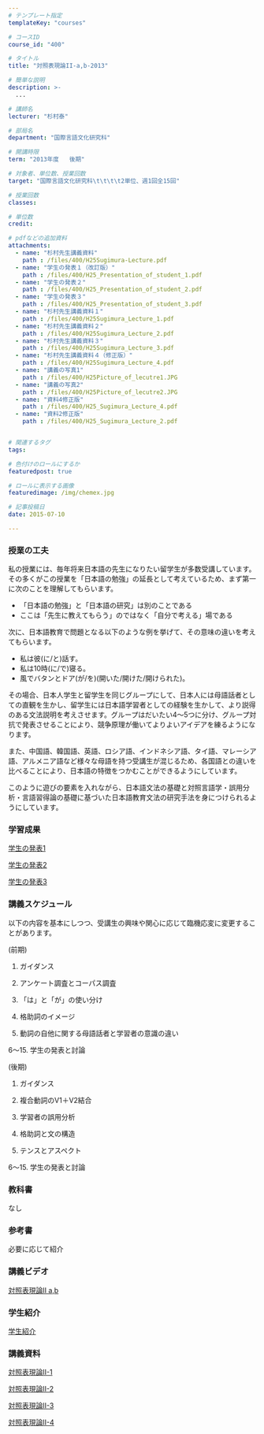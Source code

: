 ```yaml
---
# テンプレート指定
templateKey: "courses"

# コースID
course_id: "400"

# タイトル
title: "対照表現論II-a,b-2013"

# 簡単な説明
description: >-
  ...

# 講師名
lecturer: "杉村泰"

# 部局名
department: "国際言語文化研究科"

# 開講時限
term: "2013年度	後期"

# 対象者、単位数、授業回数
target: "国際言語文化研究科\t\t\t\t2単位、週1回全15回"

# 授業回数
classes: 

# 単位数
credit: 

# pdfなどの追加資料
attachments: 
  - name: "杉村先生講義資料" 
    path : /files/400/H25Sugimura-Lecture.pdf
  - name: "学生の発表１（改訂版）" 
    path : /files/400/H25_Presentation_of_student_1.pdf
  - name: "学生の発表２" 
    path : /files/400/H25_Presentation_of_student_2.pdf
  - name: "学生の発表３" 
    path : /files/400/H25_Presentation_of_student_3.pdf
  - name: "杉村先生講義資料１" 
    path : /files/400/H25Sugimura_Lecture_1.pdf
  - name: "杉村先生講義資料２" 
    path : /files/400/H25Sugimura_Lecture_2.pdf
  - name: "杉村先生講義資料３" 
    path : /files/400/H25Sugimura_Lecture_3.pdf
  - name: "杉村先生講義資料４（修正版）" 
    path : /files/400/H25Sugimura_Lecture_4.pdf
  - name: "講義の写真1" 
    path : /files/400/H25Picture_of_lecutre1.JPG
  - name: "講義の写真2" 
    path : /files/400/H25Picture_of_lecutre2.JPG
  - name: "資料4修正版" 
    path : /files/400/H25_Sugimura_Lecture_4.pdf
  - name: "資料2修正版" 
    path : /files/400/H25_Sugimura_Lecture_2.pdf


# 関連するタグ
tags:

# 色付けのロールにするか
featuredpost: true

# ロールに表示する画像
featuredimage: /img/chemex.jpg

# 記事投稿日
date: 2015-07-10

---
```


### 授業の工夫

私の授業には、毎年将来日本語の先生になりたい留学生が多数受講しています。その多くがこの授業を「日本語の勉強」の延長として考えているため、まず第一に次のことを理解してもらいます。

  * 「日本語の勉強」と「日本語の研究」は別のことである
  * ここは「先生に教えてもらう」のではなく「自分で考える」場である

次に、日本語教育で問題となる以下のような例を挙げて、その意味の違いを考えてもらいます。 

  * 私は彼(に/と)話す。
  * 私は10時(に/で)寝る。
  * 風でバタンとドア(が/を)(開いた/開けた/開けられた)。

その場合、日本人学生と留学生を同じグループにして、日本人には母語話者としての直観を生かし、留学生には日本語学習者としての経験を生かして、より説得のある文法説明を考えさせます。グループはだいたい4〜5つに分け、グループ対抗で発表させることにより、競争原理が働いてよりよいアイデアを練るようになります。 

また、中国語、韓国語、英語、ロシア語、インドネシア語、タイ語、マレーシア語、アルメニア語など様々な母語を持つ受講生が混じるため、各国語との違いを比べることにより、日本語の特徴をつかむことができるようにしています。

このように遊びの要素を入れながら、日本語文法の基礎と対照言語学・誤用分析・言語習得論の基礎に基づいた日本語教育文法の研究手法を身につけられるようにしています。 

### 学習成果


[学生の発表1](/files/400/H25_Presentation_of_student_1.pdf) 


[学生の発表2](/files/400/H25_Presentation_of_student_2.pdf) 


[学生の発表3](/files/400/H25_Presentation_of_student_3.pdf) 

### 講義スケジュール

以下の内容を基本にしつつ、受講生の興味や関心に応じて臨機応変に変更することがあります。

(前期)

1. ガイダンス

2. アンケート調査とコーパス調査

3. 「は」と「が」の使い分け

4. 格助詞のイメージ

5. 動詞の自他に関する母語話者と学習者の意識の違い

6〜15. 学生の発表と討論

(後期)

1. ガイダンス

2. 複合動詞のV1＋V2結合

3. 学習者の誤用分析

4. 格助詞と文の構造

5. テンスとアスペクト

6〜15. 学生の発表と討論

### 教科書

なし

### 参考書

必要に応じて紹介

### 講義ビデオ


[ 対照表現論II a,b](http://nuvideo.media.nagoya-u.ac.jp/embed/ae06943682d35883242f9b6e69528252b647efdc) 

### 学生紹介

[学生紹介](http://nuvideo.media.nagoya-u.ac.jp/embed/ea35a978b11b81c03d740c84d51ca2a61db10dd8) 

### 講義資料


[対照表現論II-1](/files/400/H25Sugimura_Lecture_1.pdf) 


[対照表現論II-2](/files/400/H25_Sugimura_Lecture_2.pdf) 


[対照表現論II-3](/files/400/H25Sugimura_Lecture_3.pdf) 


[対照表現論II-4](/files/400/H25_Sugimura_Lecture_4.pdf) 


